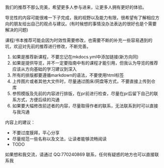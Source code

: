 我们的推荐不那么完美，希望更多人参与进来，让更多人拥有更好的体验。

导览性的内容可能很难一下子完成，我的视野以及能力有限，很希望有了解相应方向的朋友给出自己的观点与建议。(有时候想的事情没办法表达的很好也是个需要解决的问题) 

课程/书本推荐可能会因为时效性需要修改，也需要不断的补充一些容易遇到的坑，欢迎对先前的推荐进行修改，不断完善。

1. 如果是推荐新课程，不要忘记在mkdocs.yml中添加链接(新方向同)
2. 如果是提供导览，并不一定要指南中有的课程才能引用，但我认为导览的推荐应该从方向基础的学习建议到深入
3. 所有的排版都要遵循markdown的语法，不要使用html标签
4. 上传图片或者其他大文件时，尽量通过图床/网盘等方式，不要直接上传到仓库
5. 参照模版及先前的内容进行排版，在pr前进行检查，尽量在pr后留下自己的联系方式，方便后续的沟通
6. 如果要大幅修改前述者的内容，尽量取得作者的联系，无法联系到时可以直接与我沟通

内容上的建议：

- 不要过度膜拜，平心分享
- 尽量规范一些名称以及文法，让读者能够流畅阅读
- TODO

如果想和我交流，请通过 QQ:770240869 联系，任何有疑惑的地方也可以直接联系我
